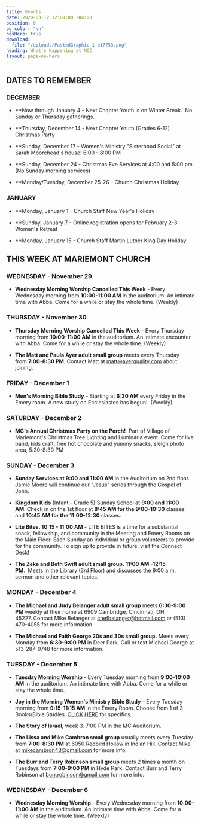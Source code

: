 ```yaml
---
title: Events
date: 2020-03-12 12:09:00 -04:00
position: 0
bg_color: "\n"
hasHero: true
download:
  file: "/uploads/PastedGraphic-1-e17753.png"
heading: What's Happening at MCC
layout: page-no-hero
---
```


## DATES TO REMEMBER


### DECEMBER

* **Now through January 4 - Next Chapter Youth is on Winter Break.  No Sunday or Thursday gatherings.

* **Thursday, December 14 - Next Chapter Youth (Grades 6-12) Christmas Party

* **Sunday, December 17 - Women's Ministry "Sisterhood Social" at Sarah Moorehead's house! 6:00 - 8:00 PM

* **Sunday, December 24 - Christmas Eve Services at 4:00 and 5:00 pm (No Sunday morning services)

* **Monday/Tuesday, December 25-26 - Church Christmas Holiday

### JANUARY

* **Monday, January 1 - Church Staff New Year's Holiday

* **Sunday, January 7 - Online registration opens for February 2-3 Women's Retreat

* **Monday, January 15 - Church Staff Martin Luther King Day Holiday


## THIS WEEK AT MARIEMONT CHURCH

### WEDNESDAY - November 29
* **Wednesday Morning Worship Cancelled This Week** - Every Wednesday morning from **10:00-11:00 AM** in the auditorium. An intimate time with Abba. Come for a while or stay the whole time. (Weekly)

### THURSDAY - November 30
* **Thursday Morning Worship Cancelled This Week** - Every Thursday morning from **10:00-11:00 AM** in the auditorium. An intimate encounter with Abba. Come for a while or stay the whole time. (Weekly)

* **The Matt and Paula Ayer adult small group** meets every Thursday from **7:00-8:30 PM**. Contact Matt at matt@ayerquality.com about joining.


### FRIDAY - December 1
* **Men's Morning Bible Study** - Starting at **6:30 AM** every Friday in the Emery room. A new study on Ecclesiastes has begun!  (Weekly)

### SATURDAY - December 2

* **MC's Annual Christmas Party on the Porch!**  Part of Village of Mariemont's Christmas Tree Lighting and Luminaria event. Come for live band, kids craft, free hot chocolate and yummy snacks, sleigh photo area, 5:30-8:30 PM

### SUNDAY - December 3

* **Sunday Services at 9:00 and 11:00 AM** in the Auditorium on 2nd floor. Jamie Moore will continue our "Jesus" series through the Gospel of John.

* **Kingdom Kids** (Infant - Grade 5) Sunday School at **9:00 and 11:00 AM**. Check in on the 1st floor at **8:45 AM for the 9:00-10:30** classes and **10:45 AM for the 11:00-12:30** classes.

* **Lite Bites. 10:15 - 11:00 AM** - LITE BITES is a time for a substantial snack, fellowship, and community in the Meeting and Emery Rooms on the Main Floor. Each Sunday an individual or group volunteers to provide for the community. To sign up to provide in future, visit the Connect Desk!

* **The Zeke and Beth Swift adult small group.** **11:00 AM -12:15 PM**.  Meets in the Library (3rd Floor) and discusses the 9:00 a.m. sermon and other relevant topics.


### MONDAY - December 4

* **The Michael and Judy Belanger adult small group** meets **6:30-9:00 PM** weekly at their home at 6909 Cambridge, Cincinnati, OH 45227. Contact Mike Belanger at chefbelanger@hotmail.com or (513) 470-4055 for more information. 

* **The Michael and Faith George 20s and 30s small group.** Meets every Monday from **6:30-9:00 PM** in Deer Park. Call or text Michael George at 513-287-9748 for more information.

### TUESDAY - December 5

* **Tuesday Morning Worship** - Every Tuesday morning from **9:00-10:00 AM** in the auditorium. An intimate time with Abba. Come for a while or stay the whole time. 

* **Joy in the Morning Women's Ministry Bible Study** - Every Tuesday morning from **9:15-11:15 AM** in the Emery Room. Choose from 1 of 3 Books/Bible Studies. [CLICK HERE](https://mariemontchurch.org/womens-ministry/) for specifics.

* **The Story of Israel**, week 3. 7:00 PM in the MC Auditorium.

* **The Lissa and Mike Cambron small group** usually meets every Tuesday from **7:00-8:30 PM** at 6050 Redbird Hollow in Indian Hill. Contact Mike at mikecambron43@gmail.com for more info.

* **The Burr and Terry Robinson small group** meets 2 times a month on Tuesdays from **7:00-9:00 PM** in Hyde Park. Contact Burr and Terry Robinson at burr.robinson@gmail.com for more info.

### WEDNESDAY - December 6

* **Wednesday Morning Worship** - Every Wednesday morning from **10:00-11:00 AM** in the auditorium. An intimate time with Abba. Come for a while or stay the whole time. (Weekly)



